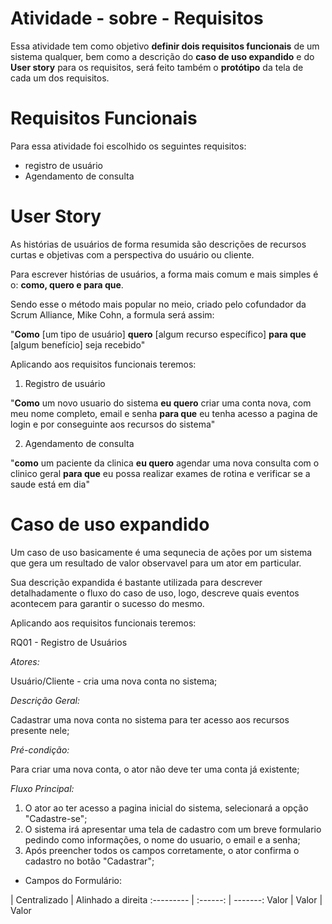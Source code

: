 # Atividade - sobre - Requisitos

Essa atividade tem como objetivo **definir dois requisitos funcionais** de um sistema qualquer, bem como a descrição do **caso de uso expandido** e do **User story** para os requisitos, será feito também o **protótipo** da tela de cada um dos requisitos.

# Requisitos Funcionais

Para essa atividade foi escolhido os seguintes requisitos: 

* registro de usuário
* Agendamento de consulta



# User Story

As histórias de usuários de forma resumida são descrições de recursos curtas e objetivas com a perspectiva do usuário ou cliente.

Para escrever histórias de usuários, a forma mais comum e mais simples é o: **como, quero e para que**.

Sendo esse o método mais popular no meio, criado pelo cofundador da Scrum Alliance, Mike Cohn, a formula será assim:

"**Como** [um tipo de usuário] **quero** [algum recurso específico] **para que** [algum benefício] seja recebido"

Aplicando aos requisitos funcionais teremos:

1. Registro de usuário
  
  "**Como** um novo usuario do sistema **eu quero** criar uma conta nova, com meu nome completo, email e senha **para que** eu tenha acesso a pagina de login e por conseguinte aos recursos do sistema"
  
2. Agendamento de consulta
 
 "**como** um paciente da clinica **eu quero** agendar uma nova consulta com o clinico geral **para que** eu possa realizar exames de rotina e verificar se a saude está em dia"
  


# Caso de uso expandido

Um caso de uso basicamente é uma sequnecia de ações por um sistema que gera um resultado de valor observavel para um ator em particular.

Sua descrição expandida é bastante utilizada para descrever detalhadamente o fluxo do caso de uso, logo, descreve quais eventos acontecem para garantir o sucesso do mesmo. 

Aplicando aos requisitos funcionais teremos:

RQ01 - Registro de Usuários

*Atores:*
  
  Usuário/Cliente - cria uma nova conta no sistema;
  
*Descrição Geral:*
 
 Cadastrar uma nova conta no sistema para ter acesso aos recursos presente nele;
 
*Pré-condição:*

  Para criar uma nova conta, o ator não deve ter uma conta já existente;
 
*Fluxo Principal:*

  1. O ator ao ter acesso a pagina inicial do sistema, selecionará a opção "Cadastre-se";
  2. O sistema irá apresentar uma tela de cadastro com um breve formulario pedindo como informações, o nome do usuario, o email e a senha;
  3. Após preencher todos os campos corretamente, o ator confirma o cadastro no botão "Cadastrar";
  
 * Campos do Formulário:
 
  | Centralizado | Alinhado a direita
:--------- | :------: | -------:
Valor | Valor | Valor
 
 
  



